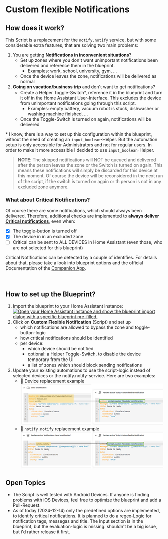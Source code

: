 # Custom flexible Notifications

## How does it work?
This Script is a replacement for the `notify.notify` service, but with some considerable extra features, that are solving two main problems:

1. You are getting **Notifications in inconvenient situations**? 
   - Set up zones where you don't want unimportant notifications been delivered and reference them in the blueprint.
      - Examples: work, school, university, gym, ...
   - Once the device leaves the zone, notifications will be delivered as normal
2. **Going on vacation/business trip** and don't want to get notifications?
   - Create a Helper Toggle-Switch*, reference it in the blueprint and turn it off in the Home Assistant User-Interface. This excludes the device from unimportant notifications going through this script.
      - Examples: empty battery, vacuum robot is stuck, dishwasher or washing machine finished, ...
   - Once the Toggle-Switch is turned on again, notifications will be delivered 

\* I know, there is a way to set up this configuration within the blueprint, without the need of creating an `input_boolean`-Helper. But the automation setup is only accessible for Administrators and not for regular users. In order to make it more accessible I decided to use `input_boolean`-Helper.

> **NOTE**: The skipped notifications will NOT be queued and delivered after the person leaves the zone or the Switch is turned on again. This means these notifications will simply be discarded for this device at this moment. Of course the device will be reconsidered in the next run of the script, if the switch is turned on again or th person is not in any excluded zone anymore.


### What about Critical Notifications?
Of course there are some notifications, which should always been delivered. Therefore, additional checks are implemented to **always deliver [Critical notifications](https://companion.home-assistant.io/docs/notifications/critical-notifications/)**, even when:
- [x] The toggle-button is turned off
- [x] The device in in an excluded zone
- [ ] Critical can be sent to ALL DEVICES in Home Assistant (even those, who are not selected for this blueprint)

Critical Notifications can be detected by a couple of identifies. For details about that, please take a look into blueprint options and the official Documentation of the [Companion App](https://companion.home-assistant.io/docs/notifications/notifications-basic). 

<br>

## How to set up the Blueprint?
1. Import the blueprint to your Home Assistant instance: <br>
[![Open your Home Assistant instance and show the blueprint import dialog with a specific blueprint pre-filled.](https://my.home-assistant.io/badges/blueprint_import.svg)](https://my.home-assistant.io/redirect/blueprint_import/?blueprint_url=https%3A%2F%2Fgithub.com%2FFlo-R1der%2FHome-Assistant-snippets)
2. Click on **Custom Flexible Notification** (Script) and set up
   - which notifications are allowed to bypass the zone and toggle-button-logic
   - how critical notifications should be identified
   - per device:
      - which device should be notified
      - optional: a Helper Toggle-Switch, to disable the device temporary from the UI
      - a list of zones which should block sending notifications
3. Update your existing automations to use the script-logic instead of selected devices or the notify.notify-service. Here are two examples:
   - 📱 Device replacement example <br>
   ![image](from-device-notification_to-custom-flexible-notification.png)
   - 🔔 `notify.notify` replacement example <br>
   ![image](from-notify-notify_to-custom-flexible-notification.png)



## Open Topics
- The Script is well tested with Android Devices. If anyone is finding problems with iOS Devices, feel free to optimize the blueprint and add a Pull-Request.
- As of today (2024-12-14) only the predefined options are implemented, to identify critical notifications. It is planned to do a regex-Logic for notification tags, messegas and title. The Input section is in the blueprint, but the evaluation-logic is missing. shouldn't be a big issue, but i'd rather release it first.
